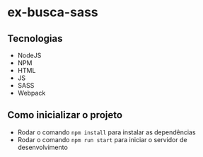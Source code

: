 # ex-busca-sass

## Tecnologias
- NodeJS
- NPM
- HTML
- JS
- SASS
- Webpack

## Como inicializar o projeto
- Rodar o comando `npm install` para instalar as dependências
- Rodar o comando `npm run start` para iniciar o servidor de desenvolvimento
